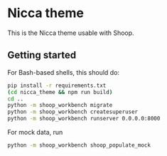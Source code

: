 Nicca theme
===========

This is the Nicca theme usable with Shoop.

Getting started
---------------

For Bash-based shells, this should do:

```bash
pip install -r requirements.txt
(cd nicca_theme && npm run build)
cd ..
python -m shoop_workbench migrate
python -m shoop_workbench createsuperuser
python -m shoop_workbench runserver 0.0.0.0:8000
```

For mock data, run

```bash
python -m shoop_workbench shoop_populate_mock
```
